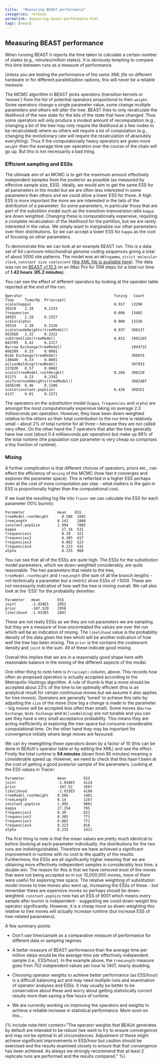 ```yaml
---
title:  "Measuring BEAST performance"
categories: release
permalink: measuring-beast-performance.html
tags: [news]
---
```


## Measuring BEAST performance

When running BEAST it reports the time taken to calculate a certain number of states 
(e.g., minutes/million states). It is obviously tempting to compare this time between
runs as a measure of performance.

Unless you are testing the performance of the *same XML file* on different hardware or for
different parallelization options, this will never be a reliable measure.

The MCMC algorithm in BEAST picks operators (transition kernels or 'moves') from the list of potential operators proportional
to their `weight`. Some operators change a single parameter value, some change multiple parameters
and others will alter the tree. BEAST tries to only recalculate the likelihood of the new state
for the bits of the state that have changed. Thus some operators will only produce a modest amount 
of recomputation (e.g., changing a bit of the tree may only require the likelihood at a few nodes
to be recalculated) where as others will require a lot of computation (e.g., changing the evolutionary
rate will require the recalculation of absolutely everything). Thus if the computationally heavy
operators are given more `weight` then the average time per operation over the course of the chain
will go up. But this is not necessarily a bad thing.
                             
### Efficient sampling and ESSs
                                                                        
The ultimate aim of an MCMC is to get the maximum amount effectively independent samples from the 
posterior as possible (as measured by effective sample size, ESS). Ideally, we would aim to get 
the same ESS for all parameters in the model but we are often less interested in some parameters
than others and we could allow a lower ESS for those. A high ESS is more important the more we are
interested in the tails of the distribution of a parameter. So some parameters, in particular those
that are part of the substition model such as the transition-transversion ratio `kappa` are down 
weighted. Changing these is computationally expensive, requiring a complete recalculation of the 
likelihood for the partition, but we are rarely interested in the value. We simply want to marginalize 
our other parameters over their distributions. So we can accept a lower ESS for `kappa` as the cost of 
focusing on other parameters. 

To demonstrate this we can look at an example BEAST run. This is a data set of 64 carnivore mitochondrial
genome coding sequences giving a total of about 5000 site patterns. The model was an `HKY+gamma`, 
`strict molecular clock`, `constant size coalescent` 
([the XML file is available here](/files/carnivores.HKYG.SC.CPC.classic.xml)).
The data was run on [BEAST v1.10.3](installing) on an iMac Pro for 10M steps for a total run time of
**1.42 hours** (**85.2 minutes**).

You can see the effect of different operators by looking at the operator table reported at the end of the run:

```
Operator                                          Tuning   Count      Time     Time/Op  Pr(accept) 
scale(kappa)                                      0.917   13290      30329    2.28     0.2333      
frequencies                                       0.006   13402      30563    2.28     0.2327      
scale(alpha)                                      0.908   13326      30334    2.28     0.2326      
scale(nodeHeights(treeModel))                     0.937   398137     923568   2.32     0.2322      
subtreeSlide(treeModel)                           0.012   1991165    843785   0.42     0.2317      
Narrow Exchange(treeModel)                                1994715    666209   0.33     0.0091      
Wide Exchange(treeModel)                                  398074     130448   0.33     0.0001      
wilsonBalding(treeModel)                                  397933     227020   0.57     0.0002      
scale(treeModel.rootHeight)                       0.204   398220     91373    0.23     0.2392      
uniform(nodeHeights(treeModel))                           3982487    1836198  0.46     0.1206      
scale(constant.popSize)                           0.439   399251     4137     0.01     0.2371      
```

The operators on the substitution model (`kappa`, `frequencies` and `alpha`) are amongst the
most computationally expensive taking on average 2.3 milliseconds per operation. However, they
have been down-weighted relative to the others so their total contribution to the run time is
relatively small – about 2% of total runtime for all three – because they are not called very often.
On the other hand the 7 operators that alter the tree generally have low cost (about 0.4 milliseconds
per operation) but make up 98% of the total runtime (the population size parameter is very cheap
so comprises a tiny fraction of runtime). 

### Mixing

A further complication is that different choices of operators, priors etc., can effect the efficiency
of `mixing` of the MCMC (how fast it converges and explores the parameter space). This is reflected in
a higher ESS perhaps even at the cost of more computation per step - what matters is the gain in ESS is 
proportionally higher than the computational cost. 

If we load the resulting log file into `Tracer` we can calculate the ESS for each parameter (10% burnin):

```
Parameter               mean    ESS
treeModel.rootHeight	  0.506  1095
treeLength              8.142	 1068
constant.popSize        1.994	 7885
kappa	                  27.16  531
frequencies1	          0.39   321
frequencies2	          0.305  417
frequencies3	          0.082  523
frequencies4	          0.223  415
alpha	                  0.235	 960
```

You can see that all of the ESSs are quite high. The ESSs for the substitution model parameters, which 
we down-weighted considerably, are quite reasonable. The two parameters that relate to the tree, 
`treeModel.rootHeight` and `treeLength` (the sum of all the branch lengths - not technically a parameter
but a metric) show ESSs of >1000. These are not necessarily indicative of how well the tree is mixing
overall. We call also look at the 'ESS' for the probability densities:


```
Parameter   mean        ESS
joint	    -1.934E5	2852
prior	    -107.529	2958
likelihood  -1.933E5	2897
```

These are not really ESSs as we they are not parameters we are sampling but they are a measure of how
uncorrelated the values are over the run which will be an indication of mixing. The `likelihood` value
is the probability density of the data given the tree which will be another indication of how well the 
tree has been mixing. The `prior` is the contains the coalescent density and `joint` is the sum. All of
these indicate good mixing.

Overall this implies that we are in a reasonably good shape here with reasonable balance in the mixing
of the different aspects of the model. 

One other thing to note here is `Pr(accept)` column, above. This records how often an proposed operation
is actually accepted according to the Metropolis-Hastings algorithm. A rule of thumb is that a move
should be accepted about 23% of the time to be optimally efficient (this is an analytical result for
certain continuous moves but we assume it also applies for tree moves). Operators are generally 'tuned'
to achieve this ratio by adjusting the `size` of the move (how big a change is made to the parameter – 
big moves will be accepted less often than small). Some moves (`Narrow Exchange`, `Wide Exchange` and
`WilsonBalding`) are not tunable and you can see they have a very small acceptance probability. This means
they are acting inefficiently at exploring the tree-space but consume considerable computational time.
On the other hand they may be important for convergence initially where large moves are favoured. 

We can try reweighting these operators down by a factor of 10 (this can be done in BEAUti's operator
table or by editing the XML) and see the effect. Firstly the total runtime is **54 minutes** (down
from 85 minutes) meaning a considerable speed up. However, we need to check that this hasn't been 
at the cost of getting a good posterior sample of the parameters. Looking at the ESS values in Tracer:

```
Parameter               mean        ESS
joint	                -1.934E5    4124
prior	                -107.52	    3507
likelihood              -1.933E5    4188
treeModel.rootHeight	0.506	    1401
treeLength              8.14	    1267
constant.popSize        1.995	    9001
kappa	                27.154	    795
frequencies1	        0.39	    621
frequencies2	        0.305	    771
frequencies3	        0.082	    771
frequencies4	        0.223	    816
alpha	                0.235	    1411
``` 

The first thing to note is that the mean values are pretty much identical to before (looking at each parameter individually, the distributions for the two runs are indistinguishable). Therefore we have achieved a significant improvement in runtime with no cost to the quality of the results. Furthermore, the ESSs are all significantly higher meaning that we are obtaining more effectively independent samples in considerably less time, a double win. The reason for this is that we have removed most of the moves that were not being accepted so in our 10,000,000 moves, more of them were useful for exploring tree space. The relative weighting of substitution model moves to tree moves also went up, increasing the ESSs of these - but remember these are expensive moves so perhaps should be down-weighted. `constant.popSize` now has an ESS of 9001 which means every sample after burnin is independent - suggesting we could down-weight this operator significantly. However, it is a cheap move so down-weighting this relative to tree moves will actually increase runtime (but increase ESS of tree-related parameters).

A few summary points:

* Don't use time/sample as a comparative measure of performance for different data or sampling regimes.

* A better measure of BEAST performance than the average time per million steps would be the average time per effectively independent sample (i.e., ESS/hour). In the example above, the `treeLength` measure goes from 752 independent values per hour to 1407, nearly doubling.

* Choosing operator weights to achieve better performance (as ESS/hour) is a difficult balancing act and may need multiple runs and examination of operator analyses and ESSs. It may usually be better to be conservative about these and worry about getting statistically correct results more than saving a few hours of runtime.

* We are currently working on improving the operators and weights to achieve a reliable increase in statistical performance. More soon on this... 

{% include note.html content="The operator weights that BEAUti generates by default are intended to be robust (we want to try to ensure convergence) and may not be optimal in all circumstances. Adjustment of these might achieve significant improvements in ESS/hour but caution should be exercised and the results examined closely to ensure that that convergence has been achieved. As always we strongly recommend that at least 2 replicate runs are performed and the results compared."  %}

<!--
As an aside to this, I tried to run the same model in BEAST2 v2.5. I generated the same model for the same data in BEAUti and adjusted a few things to ensure that the operator schedule and priors were the same. Running this for the same number of steps on the same computer resulted in a total runtime of 2.10 hours (126.3 minutes), thus running at 67% of the speed of BEAST1. This surprised me as both programs use the same algorithm and the same BEAGLE library to calculate the likelihood. 

Looking at the operator analysis also shows a possible reason for

```Operator                                                         Tuning    #accept    #reject      Pr(m)  Pr(acc|m)
   ScaleOperator(KappaScaler.s:carnivores)                         0.77092        891      12430    0.00133    0.06689 Try setting scaleFactor to about 0.878
   DeltaExchangeOperator(FrequenciesExchanger.s:carnivores)        0.01280       1897      11366    0.00133    0.14303 
   ScaleOperator(gammaShapeScaler.s:carnivores)                    0.82372       1050      12045    0.00133    0.08018 Try setting scaleFactor to about 0.908
   ScaleOperator(CoalescentConstantTreeScaler.t:carnivores)        0.89269      46061     352024    0.03984    0.11571 
   ScaleOperator(CoalescentConstantTreeRootScaler.t:carnivores)    0.86420      38899     359216    0.03984    0.09771 Try setting scaleFactor to about 0.93
   Uniform(CoalescentConstantUniformOperator.t:carnivores)               -     479531    3506150    0.39841    0.12031 
   SubtreeSlide(CoalescentConstantSubtreeSlide.t:carnivores)       0.07237      74797    1916944    0.19920    0.03755 Try decreasing size to about 0.036
   Exchange(CoalescentConstantNarrow.t:carnivores)                       -      25205    1967173    0.19920    0.01265 
   Exchange(CoalescentConstantWide.t:carnivores)                         -         77     398187    0.03984    0.00019 
   WilsonBalding(CoalescentConstantWilsonBalding.t:carnivores)           -         44     397367    0.03984    0.00011 
   ScaleOperator(PopSizeScaler.t:carnivores)                       0.48241     102445     296202    0.03984    0.25698 
```
-->
